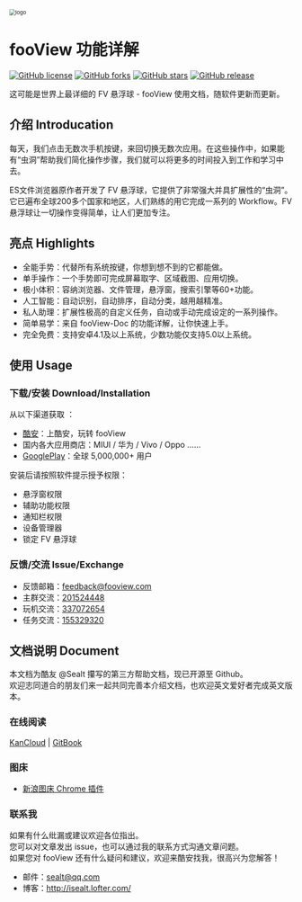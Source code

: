 <img src="assets/logo.webp" alt="logo" style="zoom:67%;" />

# fooView 功能详解

[![GitHub license](https://img.shields.io/github/license/Sealt/fooView-doc)](https://github.com/Sealt/fooView-doc)
[![GitHub forks](https://img.shields.io/github/forks/Sealt/fooView-doc)](https://github.com/Sealt/fooView-doc/network)
[![GitHub stars](https://img.shields.io/github/stars/Sealt/fooView-doc)](https://github.com/Sealt/fooView-doc/stargazers)
[![GitHub release](https://img.shields.io/github/release/Sealt/fooView-doc)](https://github.com/Sealt/fooView-doc/releases/latest)

这可能是世界上最详细的 FV 悬浮球 - fooView 使用文档，随软件更新而更新。

## 介绍 Introducation

每天，我们点击无数次手机按键，来回切换无数次应用。在这些操作中，如果能有“虫洞”帮助我们简化操作步骤，我们就可以将更多的时间投入到工作和学习中去。  

ES文件浏览器原作者开发了 FV 悬浮球，它提供了非常强大并具扩展性的“虫洞”。它已遍布全球200多个国家和地区，人们熟练的用它完成一系列的 Workflow。FV 悬浮球让一切操作变得简单，让人们更加专注。

## 亮点 Highlights

* 全能手势：代替所有系统按键，你想到想不到的它都能做。
* 单手操作：一个手势即可完成屏幕取字、区域截图、应用切换。
* 极小体积：容纳浏览器、文件管理，悬浮窗，搜索引擎等60+功能。
* 人工智能：自动识别，自动排序，自动分类，越用越精准。
* 私人助理：扩展性极高的自定义任务，自动或手动完成设定的一系列操作。
* 简单易学：来自 fooView-Doc 的功能详解，让你快速上手。
* 完全免费：支持安卓4.1及以上系统，少数功能仅支持5.0以上系统。

## 使用 Usage

### 下载/安装 Download/Installation

从以下渠道获取 ：

- [酷安](http://www.coolapk.com/apk/com.fooview.android.fooview)：上酷安，玩转 fooView 
- 国内各大应用商店：MIUI / 华为 / Vivo / Oppo ……
- [GooglePlay](https://play.google.com/store/apps/details?id=com.fooview.android.fooview)：全球 5,000,000+ 用户 

安装后请按照软件提示授予权限：

* 悬浮窗权限
* 辅助功能权限
* 通知栏权限
* 设备管理器
* 锁定 FV 悬浮球

### 反馈/交流 Issue/Exchange

* 反馈邮箱：[feedback@fooview.com](mailto:feedback@fooview.com)
* 主群交流：[201524448](https://jq.qq.com/?_wv=1027&k=5hG0YTV)
* 玩机交流：[337072654](https://jq.qq.com/?_wv=1027&k=5eEOxjz)
* 任务交流：[155329320](https://jq.qq.com/?_wv=1027&k=5bR5EaF)

## 文档说明 Document

本文档为酷友 @Sealt 攥写的第三方帮助文档，现已开源至 Github。  
欢迎志同道合的朋友们来一起共同完善本介绍文档，也欢迎英文爱好者完成英文版本。

### 在线阅读

[KanCloud](https://www.kancloud.cn/sealt/fooview/content)  | [GitBook](https://sealt.gitbook.io/fooview/) 

### 图床
* [新浪图床 Chrome 插件](https://chrome.google.com/webstore/detail/%E6%96%B0%E6%B5%AA%E5%BE%AE%E5%8D%9A%E5%9B%BE%E5%BA%8A/fdfdnfpdplfbbnemmmoklbfjbhecpnhf)

### 联系我

如果有什么纰漏或建议欢迎各位指出。  
您可以对文章发出 issue，也可以通过我的联系方式沟通文章问题。  
如果您对 fooView 还有什么疑问和建议，欢迎来酷安找我，很高兴为您解答！

* 邮件：sealt@qq.com
* 博客：http://isealt.lofter.com/
